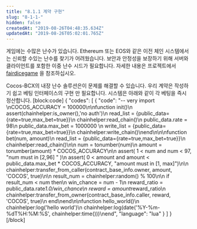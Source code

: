 ```yaml
---
title: "8.1.1 계약 구현"
slug: "8-1-1-"
hidden: false
createdAt: "2019-08-26T04:48:35.634Z"
updatedAt: "2019-08-26T05:02:01.765Z"
---
```

게임에는 수많은 난수가 있습니다. Ethereum 또는 EOS와 같은 이전 체인 시스템에서는 신뢰할 수있는 난수를 찾기가 어려웠습니다. 보안과 안정성을 보장하기 위해 서버와 클라이언트를 포함한 이중 난수 시드가 필요합니다. 자세한 내용은 프로젝트에서 [fairdicegame](https://github.com/Dappub/fairdicegame) 을 참조하십시오.

Cocos-BCX의 내장 난수 솔루션은이 문제를 해결할 수 있습니다. 우리 계약은 작성하기 쉽고 베팅 인터페이스의 구현 만 필요합니다. 시스템은 아래와 같이 각 베팅을 즉시 정산합니다.
[block:code]
{
  "codes": [
    {
      "code": "-- very import \nCOCOS_ACCURACY = 100000\n\nfunction init()\n    assert(chainhelper:is_owner(),'no auth')\n    read_list = {public_data={rate=true,max_bet=true}}\n    chainhelper:read_chain()\n    public_data.rate  = 98\n    public_data.max_bet = 1000000 \n    write_list = {public_data={rate=true,max_bet=true}}\n    chainhelper:write_chain()\nend\n\n\nfunction bet(num, amount)\n    read_list = {public_data={rate=true,max_bet=true}}\n    chainhelper:read_chain()\n\n    num = tonumber(num)\n    amount = tonumber(amount) * COCOS_ACCURACY\n\n    assert( 1 < num and num < 97, \"num must in [2,96] \" )\n    assert( 0 < amount and amount < public_data.max_bet * COCOS_ACCURACY, \"amount must in [1, max]\")\n\n    chainhelper:transfer_from_caller(contract_base_info.owner, amount, 'COCOS', true)\n\n    result_num = chainhelper:random() % 100\n\n    if result_num < num then\n        win_chance = num - 1\n        reward_ratio = public_data.rate*1.0/win_chance\n        reward = amount*reward_ratio\n        chainhelper:transfer_from_owner(contract_base_info.caller, reward, 'COCOS', true)\n    end\nend\n\nfunction hello_world()\n    chainhelper:log('hello world')\n    chainhelper:log(date('%Y-%m-%dT%H:%M:%S', chainhelper:time()))\nend",
      "language": "lua"
    }
  ]
}
[/block]